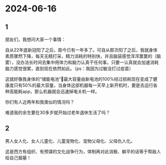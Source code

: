 # 2024-06-16

## 1


朋友们，我想问大家一个事情：

自从22年底新冠阳了之后，距今已有一年多了。可自从那次阳了之后，我就身体素质骤然下降，每天无精打采，精力消耗的特别快，并且脑袋感觉浑浑噩噩的（脑雾），没办法长时间去集中用体力和脑力认真干任何事，只要一认真就会加速消耗脑力感觉很累，直到现在依然如此。（ps：我因为过敏没打过疫苗）

这就好像我身体的“储能电池”🔋最大容量由新电池的100%经过损耗现在变成了健康度只有50%的最大容量，当身体这部机器每一天早上新开机时，要是去运行各种高能耗app，那么机器就会迅速掉电关机一样。

你们有人近两年和我类似的情况吗？

难道我的余生要在30多岁就开始过老年退休生活了吗？






## 2


男人女人化、女人儿童化、儿童宠物化、宠物父母化、父母仇人化。

这是西方有组织、有预谋的文化战争行为，体制再对此消极、躺平的话等于帮敌人给自己掘墓！ ​ ​​​






